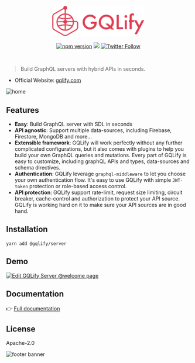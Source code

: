 
<div align="center">

<a href="https://www.gqlify.com"><img src="./resources/logo-pink.svg" width="50%"></a>

</div>

<div align="center">

[![npm version](https://badge.fury.io/js/%40gqlify%2Fserver.svg)](https://badge.fury.io/js/%40gqlify%2Fserver) [![](https://img.shields.io/gitter/room/nwjs/nw.js.svg)](https://gitter.im/Canner/gqlify?utm_source=share-link&utm_medium=link&utm_campaign=share-link) [![Twitter Follow](https://img.shields.io/twitter/follow/cannerIO.svg?style=social&label=Follow)](https://twitter.com/cannerIO)

</div>
<br/>

> Build GraphQL servers with hybrid APIs in seconds.

* Official Website: [gqlify.com](https://www.gqlify.com/)


![home](https://i.imgur.com/ojShV9s.png)

## Features
* **Easy**: Build GraphQL server with SDL in seconds
* **API agnostic**: Support multiple data-sources, including Firebase, Firestore, MongoDB and more...
* **Extensible framework**: GQLify will work perfectly without any further complicated configurations, but it also comes with plugins to help you build your own GraphQL queries and mutations. Every part of GQLify is easy to customize, including graphQL APIs and types, data-sources and schema directives.
* **Authentication**: GQLify leverage `graphql-middleware` to let you choose your own authentication flow. It's easy to use GQLify with simple `JWT-token` protection or role-based access control.
* **API protection**: GQLify support rate-limit, request size limiting, circuit breaker, cache-control and authorization to protect your API source. GQLify is working hard on it to make sure your API sources are in good hand.

## Installation
``` console
yarn add @gqlify/server
```

## Demo
[![Edit GQLify Server @welcome page](https://codesandbox.io/static/img/play-codesandbox.svg)](https://codesandbox.io/s/p7wqo43zpx)


## Documentation
👉 [Full documentation](https://www.gqlify.com/docs)


## License

Apache-2.0

![footer banner](https://user-images.githubusercontent.com/26116324/37811196-a437d930-2e93-11e8-97d8-0653ace2a46d.png)
